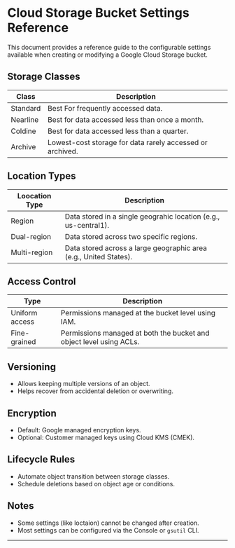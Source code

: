 # Cloud Storage Bucket Settings Reference

This document provides a reference guide to the configurable settings available when creating or modifying a Google Cloud Storage bucket.

## Storage Classes

|  Class    |   Description                                   
|-----------|-----------------------------------------------------------|
| Standard  | Best For frequently accessed data.                        |
| Nearline  | Best for data accessed less than once a month.            |
| Coldine   | Best for data accessed less than a quarter.               |
| Archive   | Lowest-cost storage for data rarely accessed or archived. |

## Location Types

|  Loocation Type    |   Description                                   
|--------------------|------------------------------------------------------------------|
| Region             | Data stored in a single geograhic location (e.g., us-central1).  |                      
| Dual-region        | Data stored across two specific regions.                         |
| Multi-region       | Data stored across a large geographic area (e.g., United States).|          

## Access Control

| Type           |    Description                                                       |
|----------------|----------------------------------------------------------------------|
| Uniform access | Permissions managed at the bucket level using IAM.                   |
| Fine-grained   | Permissions managed at both the bucket and object level using ACLs.  |

## Versioning 

- Allows keeping multiple versions of an object.
- Helps recover from accidental deletion or overwriting.

## Encryption 

- Default: Google managed encryption keys.
- Optional: Customer managed keys using Cloud KMS (CMEK).

## Lifecycle Rules 

- Automate object transition between storage classes.
- Schedule deletions based on object age or conditions.

## Notes

- Some settings (like loctaion) cannot be changed after creation.
- Most settings can be configured via the Console or `gsutil` CLI.

---

